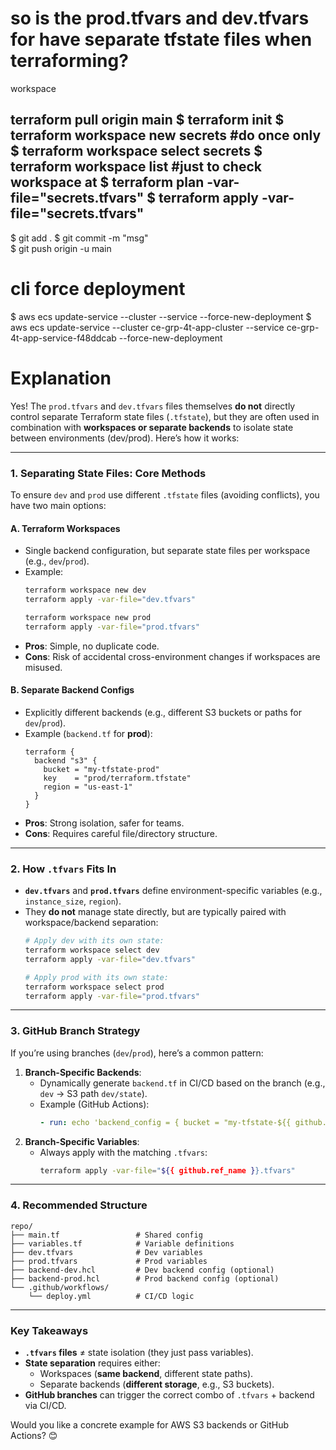 # so is the prod.tfvars and dev.tfvars for have separate tfstate files when terraforming?
workspace

terraform pull origin main
$ terraform init
$ terraform workspace new secrets #do once only
$ terraform workspace select secrets
$ terraform workspace list #just to check workspace at
$ terraform plan -var-file="secrets.tfvars"
$ terraform apply -var-file="secrets.tfvars"
----------------------------------------------------

$ git add .
$ git commit -m "msg"  
$ git push origin -u main


# cli force deployment
$ aws ecs update-service --cluster <cluster-name> --service <service-name> --force-new-deployment
$ aws ecs update-service --cluster ce-grp-4t-app-cluster --service ce-grp-4t-app-service-f48ddcab --force-new-deployment

# Explanation
Yes! The `prod.tfvars` and `dev.tfvars` files themselves **do not** directly control separate Terraform state files (`.tfstate`), but they are often used in combination with **workspaces or separate backends** to isolate state between environments (dev/prod). Here’s how it works:

---

### **1. Separating State Files: Core Methods**
To ensure `dev` and `prod` use different `.tfstate` files (avoiding conflicts), you have two main options:

#### **A. Terraform Workspaces**  
- Single backend configuration, but separate state files per workspace (e.g., `dev`/`prod`).  
- Example:
  ```sh
  terraform workspace new dev
  terraform apply -var-file="dev.tfvars"

  terraform workspace new prod
  terraform apply -var-file="prod.tfvars"
  ```
- **Pros**: Simple, no duplicate code.  
- **Cons**: Risk of accidental cross-environment changes if workspaces are misused.

#### **B. Separate Backend Configs**  
- Explicitly different backends (e.g., different S3 buckets or paths for `dev`/`prod`).  
- Example (`backend.tf` for **prod**):
  ```hcl
  terraform {
    backend "s3" {
      bucket = "my-tfstate-prod"
      key    = "prod/terraform.tfstate"
      region = "us-east-1"
    }
  }
  ```
- **Pros**: Strong isolation, safer for teams.  
- **Cons**: Requires careful file/directory structure.

---

### **2. How `.tfvars` Fits In**
- **`dev.tfvars`** and **`prod.tfvars`** define environment-specific variables (e.g., `instance_size`, `region`).  
- They **do not** manage state directly, but are typically paired with workspace/backend separation:
  ```sh
  # Apply dev with its own state:
  terraform workspace select dev
  terraform apply -var-file="dev.tfvars"

  # Apply prod with its own state:
  terraform workspace select prod
  terraform apply -var-file="prod.tfvars"
  ```

---

### **3. GitHub Branch Strategy**
If you’re using branches (`dev`/`prod`), here’s a common pattern:
1. **Branch-Specific Backends**:  
   - Dynamically generate `backend.tf` in CI/CD based on the branch (e.g., `dev` → S3 path `dev/state`).  
   - Example (GitHub Actions):
     ```yaml
     - run: echo 'backend_config = { bucket = "my-tfstate-${{ github.ref_name }}" }' > backend.auto.tfvars
     ```
2. **Branch-Specific Variables**:  
   - Always apply with the matching `.tfvars`:
     ```sh
     terraform apply -var-file="${{ github.ref_name }}.tfvars"
     ```

---

### **4. Recommended Structure**
```
repo/
├── main.tf                 # Shared config
├── variables.tf            # Variable definitions
├── dev.tfvars              # Dev variables
├── prod.tfvars             # Prod variables
├── backend-dev.hcl         # Dev backend config (optional)
├── backend-prod.hcl        # Prod backend config (optional)
└── .github/workflows/
    └── deploy.yml          # CI/CD logic
```

---

### **Key Takeaways**
- **`.tfvars` files** ≠ state isolation (they just pass variables).  
- **State separation** requires either:  
  - Workspaces (**same backend**, different state paths).  
  - Separate backends (**different storage**, e.g., S3 buckets).  
- **GitHub branches** can trigger the correct combo of `.tfvars` + backend via CI/CD.

Would you like a concrete example for AWS S3 backends or GitHub Actions? 😊